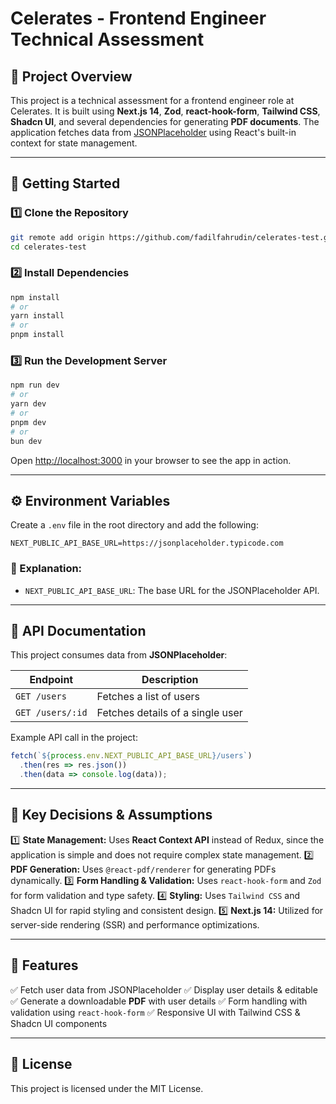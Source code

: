 # Celerates - Frontend Engineer Technical Assessment

## 📌 Project Overview
This project is a technical assessment for a frontend engineer role at Celerates. It is built using **Next.js 14**, **Zod**, **react-hook-form**, **Tailwind CSS**, **Shadcn UI**, and several dependencies for generating **PDF documents**. The application fetches data from [JSONPlaceholder](https://jsonplaceholder.typicode.com) using React's built-in context for state management.

---

## 🚀 Getting Started
### 1️⃣ Clone the Repository
```bash
git remote add origin https://github.com/fadilfahrudin/celerates-test.git
cd celerates-test
```

### 2️⃣ Install Dependencies
```bash
npm install
# or
yarn install
# or
pnpm install
```

### 3️⃣ Run the Development Server
```bash
npm run dev
# or
yarn dev
# or
pnpm dev
# or
bun dev
```

Open [http://localhost:3000](http://localhost:3000) in your browser to see the app in action.

---

## ⚙️ Environment Variables
Create a `.env` file in the root directory and add the following:

```env
NEXT_PUBLIC_API_BASE_URL=https://jsonplaceholder.typicode.com
```

### 🔹 Explanation:
- `NEXT_PUBLIC_API_BASE_URL`: The base URL for the JSONPlaceholder API.

---

## 🔗 API Documentation
This project consumes data from **JSONPlaceholder**:

| Endpoint | Description |
|----------|-------------|
| `GET /users` | Fetches a list of users |
| `GET /users/:id` | Fetches details of a single user |

Example API call in the project:
```ts
fetch(`${process.env.NEXT_PUBLIC_API_BASE_URL}/users`)
  .then(res => res.json())
  .then(data => console.log(data));
```

---

## 📌 Key Decisions & Assumptions
1️⃣ **State Management:** Uses **React Context API** instead of Redux, since the application is simple and does not require complex state management.
2️⃣ **PDF Generation:** Uses `@react-pdf/renderer` for generating PDFs dynamically.
3️⃣ **Form Handling & Validation:** Uses `react-hook-form` and `Zod` for form validation and type safety.
4️⃣ **Styling:** Uses `Tailwind CSS` and Shadcn UI for rapid styling and consistent design.
5️⃣ **Next.js 14:** Utilized for server-side rendering (SSR) and performance optimizations.

---

## 🎯 Features
✅ Fetch user data from JSONPlaceholder
✅ Display user details & editable
✅ Generate a downloadable **PDF** with user details
✅ Form handling with validation using `react-hook-form`
✅ Responsive UI with Tailwind CSS & Shadcn UI components

---

## 📜 License
This project is licensed under the MIT License.

